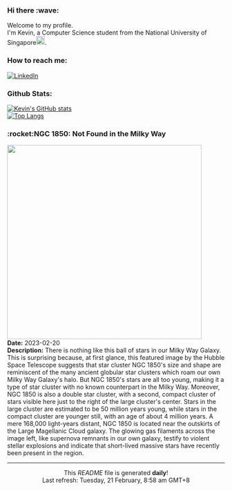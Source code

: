 <h3>Hi there :wave:</h3>

Welcome to my profile.   
I'm Kevin, a Computer Science student from the National University of Singapore<img src="https://img.icons8.com/color/96/000000/singapore-circular.png" width="20px"/>.</p>

<h3>How to reach me: </h3>
<a href="https://www.linkedin.com/in/kevin-foong/"><img alt="LinkedIn" src="https://img.shields.io/badge/linkedin-%230077B5.svg?&style=for-the-badge&logo=linkedin&logoColor=white" /></a> 

<h3>Github Stats: </h3> 

[![Kevin's GitHub stats](https://github-readme-stats.vercel.app/api?username=kevin9foong&theme=tokyonight)](https://github.com/anuraghazra/github-readme-stats) <br/>
[![Top Langs](https://github-readme-stats.vercel.app/api/top-langs/?username=kevin9foong&layout=compact&theme=tokyonight)](https://github.com/anuraghazra/github-readme-stats)

<h3>:rocket:NGC 1850: Not Found in the Milky Way</h3> 
<img width="450" src="https:&#x2F;&#x2F;apod.nasa.gov&#x2F;apod&#x2F;image&#x2F;2302&#x2F;Ngc1850_HubbleOzsarac_2048.jpg" /><br/>
<b>Date:</b> 2023-02-20<br/>
<b>Description:</b> There is nothing like this ball of stars in our Milky Way Galaxy. This is surprising because, at first glance, this featured image by the Hubble Space Telescope suggests that star cluster NGC 1850&#39;s size and shape are reminiscent of the many ancient globular star clusters which roam our own Milky Way Galaxy&#39;s halo.  But NGC 1850&#39;s stars are all too young, making it a type of star cluster with no known counterpart in the Milky Way.  Moreover, NGC 1850 is also a double star cluster, with a second, compact cluster of stars visible here just to the right of the large cluster&#39;s center.  Stars in the large cluster are estimated to be 50 million years young, while stars in the compact cluster are younger still, with an age of about 4 million years.  A mere 168,000 light-years distant, NGC 1850 is located near the outskirts of the Large Magellanic Cloud galaxy.  The glowing gas filaments across the image left, like supernova remnants in our own galaxy, testify to violent stellar explosions and indicate that short-lived massive stars have recently been present in the region.<br/>

------------
<p align="center">This <i>README</i> file is generated <b>daily</b>!</br>
Last refresh: Tuesday, 21 February, 8:58 am GMT+8<br />